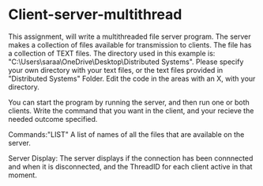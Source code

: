 # Client-server-multithread

This assignment, will write a multithreaded file server program. The server makes a collection of files available for transmission to clients.
The file has a collection of TEXT files. The directory used in this example is:
"C:\\Users\\saraa\\OneDrive\\Desktop\\Distributed Systems". 
Please specify your own directory with your text files, or the text files provided in "Distributed Systems" Folder. Edit the code in the areas with an X, with your directory.

You can start the program by running the server, and then run one or both clients. Write the command that you want in the client, and your recieve the needed outcome specified.

Commands:"LIST"
          A list of names of all the files that are available on the server.
          
          
          
Server Display:
                The server displays if the connection has been connnected and when it is disconnected, and the ThreadID for each client active in that moment.
          
